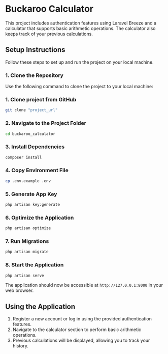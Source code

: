 # Buckaroo Calculator 

This project includes authentication features using Laravel Breeze and a calculator that supports basic arithmetic operations. The calculator also keeps track of your previous calculations.

## Setup Instructions

Follow these steps to set up and run the project on your local machine.

### 1. Clone the Repository

Use the following command to clone the project to your local machine:
### 1. Clone project from GitHub

```bash
git clone "project_url"
```

### 2. Navigate to the Project Folder

```bash
cd buckaroo_calculator
```

### 3. Install Dependencies

```bash
composer install
```

### 4. Copy Environment File

```bash
cp .env.example .env
```

### 5. Generate App Key

```bash
php artisan key:generate
```

### 6. Optimize the Application

```bash
php artisan optimize
```

### 7. Run Migrations

```bash
php artisan migrate
```

### 8. Start the Application

```bash
php artisan serve
```

The application should now be accessible at `http://127.0.0.1:8000` in your web browser.

## Using the Application

1. Register a new account or log in using the provided authentication features.
2. Navigate to the calculator section to perform basic arithmetic operations.
3. Previous calculations will be displayed, allowing you to track your history.
